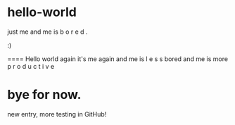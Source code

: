 # hello-world
just me
and me is b o r e d .

:)

====
Hello world again
it's me again
and me is l e s s bored
and me is more p r o d u c t i v e

bye for now.
====
new entry, more testing in GitHub!
